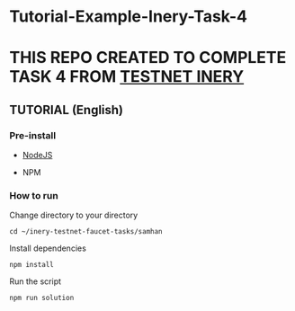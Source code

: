 # Tutorial-Example-Inery-Task-4

# THIS REPO CREATED TO COMPLETE TASK 4 FROM [TESTNET INERY](https://testnet.inery.io/dashboard/)

## TUTORIAL (English)


### Pre-install

- [NodeJS](https://nodejs.org/en/)

- NPM



### How to run

Change directory to your directory 

```shell
cd ~/inery-testnet-faucet-tasks/samhan
```


Install dependencies

```shell
npm install
```



Run the script

```
npm run solution
```


